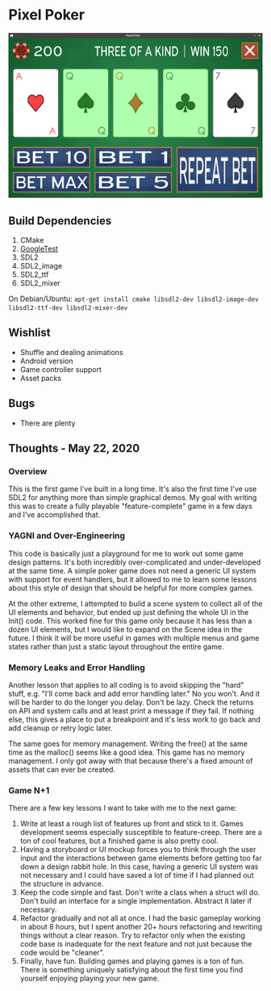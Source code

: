 # Pixel Poker

![Pixel Poker Screenshot](media/screenshot.png)

## Build Dependencies
1. CMake
2. [GoogleTest](https://github.com/google/googletest)
3. SDL2
4. SDL2_image
5. SDL2_ttf
6. SDL2_mixer

On Debian/Ubuntu: `apt-get install cmake libsdl2-dev libsdl2-image-dev libsdl2-ttf-dev libsdl2-mixer-dev`

## Wishlist
 - Shuffle and dealing animations
 - Android version
 - Game controller support
 - Asset packs

## Bugs
 - There are plenty

## Thoughts - May 22, 2020

### Overview
This is the first game I've built in a long time. It's also the first time I've use SDL2 for anything more than simple graphical demos. My goal with writing this was to create a fully playable "feature-complete" game in a few days and I've accomplished that.

### YAGNI and Over-Engineering

This code is basically just a playground for me to work out some game design patterns. It's both incredibly over-complicated and under-developed at the same time. A simple poker game does not need a generic UI system with support for event handlers, but it allowed to me to learn some lessons about this style of design that should be helpful for more complex games.

At the other extreme, I attempted to build a scene system to collect all of the UI elements and behavior, but ended up just defining the whole UI in the Init() code. This worked fine for this game only because it has less than a dozen UI elements, but I would like to expand on the Scene idea in the future. I think it will be more useful in games with multiple menus and game states rather than just a static layout throughout the entire game.

### Memory Leaks and Error Handling

Another lesson that applies to all coding is to avoid skipping the "hard" stuff, e.g. "I'll come back and add error handling later." No you won't. And it will be harder to do the longer you delay. Don't be lazy. Check the returns on API and system calls and at least print a message if they fail. If nothing else, this gives a place to put a breakpoint and it's less work to go back and add cleanup or retry logic later.

The same goes for memory management. Writing the free() at the same time as the malloc() seems like a good idea. This game has no memory management. I only got away with that because there's a fixed amount of assets that can ever be created.

### Game N+1

There are a few key lessons I want to take with me to the next game:

1. Write at least a rough list of features up front and stick to it. Games development seems especially susceptible to feature-creep. There are a ton of cool features, but a finished game is also pretty cool.
2. Having a storyboard or UI mockup forces you to think through the user input and the interactions between game elements before getting too far down a design rabbit hole. In this case, having a generic UI system was not necessary and I could have saved a lot of time if I had planned out the structure in advance.
3. Keep the code simple and fast. Don't write a class when a struct will do. Don't build an interface for a single implementation. Abstract it later if necessary.
4. Refactor gradually and not all at once. I had the basic gameplay working in about 8 hours, but I spent another 20+ hours refactoring and rewriting things without a clear reason. Try to refactor only when the existing code base is inadequate for the next feature and not just because the code would be "cleaner".
5. Finally, have fun. Building games and playing games is a ton of fun. There is something uniquely satisfying about the first time you find yourself enjoying playing your new game.